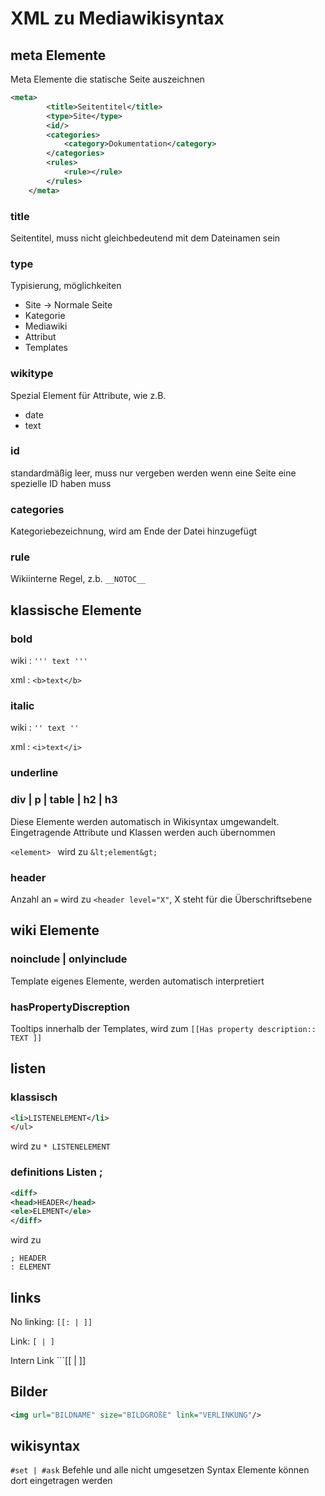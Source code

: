 # XML zu Mediawikisyntax

## meta Elemente
Meta Elemente die statische Seite auszeichnen
```xml
<meta>
        <title>Seitentitel</title>
        <type>Site</type>
        <id/>
        <categories>
            <category>Dokumentation</category>
        </categories>
        <rules>
            <rule></rule>
        </rules>
    </meta>
```
### title
Seitentitel, muss nicht gleichbedeutend mit dem Dateinamen sein
### type
Typisierung, möglichkeiten
* Site -> Normale Seite
* Kategorie 
* Mediawiki
* Attribut
* Templates

### wikitype
Spezial Element für Attribute, wie z.B.
* date
* text

### id
standardmäßig leer, muss nur vergeben werden wenn eine Seite eine spezielle ID haben muss
### categories
Kategoriebezeichnung, wird am Ende der Datei hinzugefügt
### rule
Wikiinterne Regel, z.b. ```__NOTOC__```


## klassische Elemente
### bold
wiki : ```''' text '''```

xml : ```<b>text</b> ```
### italic
wiki : ```'' text ''```

xml : ```<i>text</i> ```

### underline
### div | p | table | h2 | h3
Diese Elemente werden automatisch in Wikisyntax umgewandelt.
Eingetragende Attribute und Klassen werden auch übernommen

```<element> ``` wird zu  ```&lt;element&gt; ```

### header
Anzahl an ```=``` wird zu ```<header level="X"```, X steht für die Überschriftsebene

## wiki Elemente
### noinclude | onlyinclude
Template eigenes Elemente, werden automatisch interpretiert
### hasPropertyDiscreption
Tooltips innerhalb der Templates, wird zum  ```[[Has property description:: TEXT ]] ```

## listen
### klassisch 
 ```xml <ul>
 <li>LISTENELEMENT</li>
</ul>
 ```
wird zu 
  ``` * LISTENELEMENT ```
### definitions Listen ;
 ```xml 
 <diff>
<head>HEADER</head>
<ele>ELEMENT</ele>
</diff>
  ```
wird zu  
 ```
 ; HEADER
 : ELEMENT 
  ```  
## links
No linking: ```[[: | ]]```

Link: ```[ | ] ```

Intern Link ```[[ | ]]

## Bilder
```xml 
<img url="BILDNAME" size="BILDGRÖßE" link="VERLINKUNG"/> 
```

## wikisyntax
``` #set | #ask ``` Befehle und alle nicht umgesetzen Syntax Elemente können dort eingetragen werden
